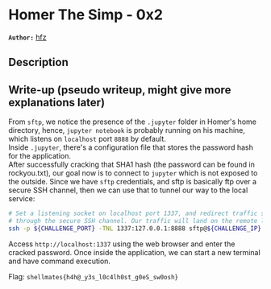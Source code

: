 # Homer The Simp - 0x2

**`Author:`** [hfz](https://hfz1337.github.io)

## Description


## Write-up (pseudo writeup, might give more explanations later)

From `sftp`, we notice the presence of the `.jupyter` folder in Homer's home directory, hence, `jupyter notebook` is probably running on his machine, which listens on `localhost` port `8888` by default.  
Inside `.jupyter`, there's a configuration file that stores the password hash for the application.  
After successfully cracking that SHA1 hash (the password can be found in rockyou.txt), our goal now is to connect to `jupyter` which is not exposed to the outside.
Since we have `sftp` credentials, and sftp is basically ftp over a secure SSH channel, then we can use that to tunnel our way to the local service:

```bash
# Set a listening socket on localhost port 1337, and redirect traffic sent to this socket
# through the secure SSH channel. Our traffic will land on the remote localhost:8888, a.k.a jupyter notebook. 
ssh -p ${CHALLENGE_PORT} -TNL 1337:127.0.0.1:8888 sftp@${CHALLENGE_IP}
```

Access `http://localhost:1337` using the web browser and enter the cracked password. Once inside the application, we can start a new terminal and have command execution.

Flag: `shellmates{h4h@_y3s_l0c4lh0st_g0eS_sw0osh}`
